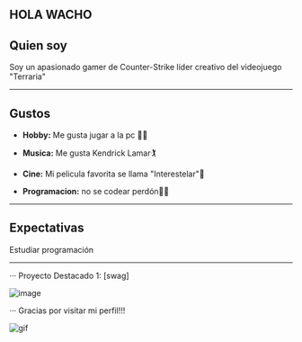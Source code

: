 ## HOLA WACHO

<h2>Quien soy</h2>

Soy un apasionado gamer de Counter-Strike líder creativo del videojuego "Terraria"
___
<h2>Gustos</h2>

- **Hobby:** Me gusta jugar a la pc 🤸‍♂️

- **Musica:** Me gusta Kendrick Lamar🏌

- **Cine:** Mi pelicula favorita se llama "Interestelar"🕺

- **Programacion:** no se codear perdón🧘‍♂️
___
<h2>Expectativas</h2>

Estudiar programación
___
··· Proyecto Destacado 1: [swag]

![image](https://github.com/Markonias/Markonias/assets/88219069/56ea58dc-d3fc-4ee2-b1f1-af4a0cf44a94)

··· Gracias por visitar mi perfil!!!

![gif](https://media.giphy.com/media/wYSfVDXJ1NDYjORDa8/giphy.gif?cid=790b7611xr2ed8rnmubggg014di0dwk8poijtt0bunf8dc94&ep=v1_gifs_search&rid=giphy.gif&ct=g)
